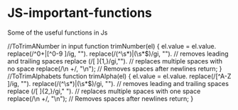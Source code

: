# JS-important-functions
Some of the useful functions in Js

//ToTrimANumber in input
 function trimNumber(el) {
        el.value = el.value.
        replace(/^0+|[^0-9 ]/ig, "").
        replace(/(^\s*)|(\s*$)/gi, ""). // removes leading and trailing spaces
        replace (/[ ]{1,}/gi,"").       // replaces multiple spaces with no space 
        replace(/\n +/, "\n"); // Removes spaces after newlines
        return;
  }
//ToTrimAlphabets
    function trimAlpha(el) {
        el.value = el.value.
        replace(/[^A-Z ]/ig, "").
        replace(/(^\s*)|(\s*$)/gi, ""). // removes leading and trailing spaces
        replace (/[ ]{2,}/gi," ").       // replaces multiple spaces with one space 
        replace(/\n +/, "\n"); // Removes spaces after newlines
        return;
    }


